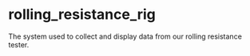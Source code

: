 # rolling_resistance_rig
The system used to collect and display data from our rolling resistance tester.
